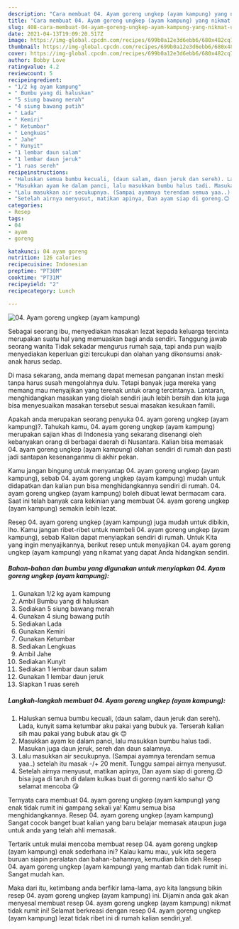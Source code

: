 ```yaml
---
description: "Cara membuat 04. Ayam goreng ungkep (ayam kampung) yang nikmat Untuk Jualan"
title: "Cara membuat 04. Ayam goreng ungkep (ayam kampung) yang nikmat Untuk Jualan"
slug: 408-cara-membuat-04-ayam-goreng-ungkep-ayam-kampung-yang-nikmat-untuk-jualan
date: 2021-04-13T19:09:20.517Z
image: https://img-global.cpcdn.com/recipes/699b0a12e3d6ebb6/680x482cq70/04-ayam-goreng-ungkep-ayam-kampung-foto-resep-utama.jpg
thumbnail: https://img-global.cpcdn.com/recipes/699b0a12e3d6ebb6/680x482cq70/04-ayam-goreng-ungkep-ayam-kampung-foto-resep-utama.jpg
cover: https://img-global.cpcdn.com/recipes/699b0a12e3d6ebb6/680x482cq70/04-ayam-goreng-ungkep-ayam-kampung-foto-resep-utama.jpg
author: Bobby Love
ratingvalue: 4.2
reviewcount: 5
recipeingredient:
- "1/2 kg ayam kampung"
- " Bumbu yang di haluskan"
- "5 siung bawang merah"
- "4 siung bawang putih"
- " Lada"
- " Kemiri"
- " Ketumbar"
- " Lengkuas"
- " Jahe"
- " Kunyit"
- "1 lembar daun salam"
- "1 lembar daun jeruk"
- "1 ruas sereh"
recipeinstructions:
- "Haluskan semua bumbu kecuali, (daun salam, daun jeruk dan sereh). Lada, kunyit sama ketumbar aku pakai yang bubuk ya. Terserah kalian sih mau pakai yang bubuk atau gk 😊"
- "Masukkan ayam ke dalam panci, lalu masukkan bumbu halus tadi. Masukan juga daun jeruk, sereh dan daun salamnya."
- "Lalu masukkan air secukupnya. (Sampai ayamnya terendam semua yaa..) setelah itu masak -/+ 20 menit. Tunggu sampai airnya menyusut."
- "Setelah airnya menyusut, matikan apinya, Dan ayam siap di goreng.😊 bisa juga di taruh di dalam kulkas buat di goreng nanti klo sahur 😍 selamat mencoba 😘"
categories:
- Resep
tags:
- 04
- ayam
- goreng

katakunci: 04 ayam goreng 
nutrition: 126 calories
recipecuisine: Indonesian
preptime: "PT30M"
cooktime: "PT31M"
recipeyield: "2"
recipecategory: Lunch

---
```



![04. Ayam goreng ungkep (ayam kampung)](https://img-global.cpcdn.com/recipes/699b0a12e3d6ebb6/680x482cq70/04-ayam-goreng-ungkep-ayam-kampung-foto-resep-utama.jpg)

Sebagai seorang ibu, menyediakan masakan lezat kepada keluarga tercinta merupakan suatu hal yang memuaskan bagi anda sendiri. Tanggung jawab seorang  wanita Tidak sekadar mengurus rumah saja, tapi anda pun wajib menyediakan keperluan gizi tercukupi dan olahan yang dikonsumsi anak-anak harus sedap.

Di masa  sekarang, anda memang dapat memesan panganan instan meski tanpa harus susah mengolahnya dulu. Tetapi banyak juga mereka yang memang mau menyajikan yang terenak untuk orang tercintanya. Lantaran, menghidangkan masakan yang diolah sendiri jauh lebih bersih dan kita juga bisa menyesuaikan masakan tersebut sesuai masakan kesukaan famili. 



Apakah anda merupakan seorang penyuka 04. ayam goreng ungkep (ayam kampung)?. Tahukah kamu, 04. ayam goreng ungkep (ayam kampung) merupakan sajian khas di Indonesia yang sekarang disenangi oleh kebanyakan orang di berbagai daerah di Nusantara. Kalian bisa memasak 04. ayam goreng ungkep (ayam kampung) olahan sendiri di rumah dan pasti jadi santapan kesenanganmu di akhir pekan.

Kamu jangan bingung untuk menyantap 04. ayam goreng ungkep (ayam kampung), sebab 04. ayam goreng ungkep (ayam kampung) mudah untuk didapatkan dan kalian pun bisa menghidangkannya sendiri di rumah. 04. ayam goreng ungkep (ayam kampung) boleh dibuat lewat bermacam cara. Saat ini telah banyak cara kekinian yang membuat 04. ayam goreng ungkep (ayam kampung) semakin lebih lezat.

Resep 04. ayam goreng ungkep (ayam kampung) juga mudah untuk dibikin, lho. Kamu jangan ribet-ribet untuk membeli 04. ayam goreng ungkep (ayam kampung), sebab Kalian dapat menyiapkan sendiri di rumah. Untuk Kita yang ingin menyajikannya, berikut resep untuk menyajikan 04. ayam goreng ungkep (ayam kampung) yang nikamat yang dapat Anda hidangkan sendiri.

<!--inarticleads1-->

##### Bahan-bahan dan bumbu yang digunakan untuk menyiapkan 04. Ayam goreng ungkep (ayam kampung):

1. Gunakan 1/2 kg ayam kampung
1. Ambil  Bumbu yang di haluskan
1. Sediakan 5 siung bawang merah
1. Gunakan 4 siung bawang putih
1. Sediakan  Lada
1. Gunakan  Kemiri
1. Gunakan  Ketumbar
1. Sediakan  Lengkuas
1. Ambil  Jahe
1. Sediakan  Kunyit
1. Sediakan 1 lembar daun salam
1. Gunakan 1 lembar daun jeruk
1. Siapkan 1 ruas sereh




<!--inarticleads2-->

##### Langkah-langkah membuat 04. Ayam goreng ungkep (ayam kampung):

1. Haluskan semua bumbu kecuali, (daun salam, daun jeruk dan sereh). Lada, kunyit sama ketumbar aku pakai yang bubuk ya. Terserah kalian sih mau pakai yang bubuk atau gk 😊
1. Masukkan ayam ke dalam panci, lalu masukkan bumbu halus tadi. Masukan juga daun jeruk, sereh dan daun salamnya.
1. Lalu masukkan air secukupnya. (Sampai ayamnya terendam semua yaa..) setelah itu masak -/+ 20 menit. Tunggu sampai airnya menyusut.
1. Setelah airnya menyusut, matikan apinya, Dan ayam siap di goreng.😊 bisa juga di taruh di dalam kulkas buat di goreng nanti klo sahur 😍 selamat mencoba 😘




Ternyata cara membuat 04. ayam goreng ungkep (ayam kampung) yang enak tidak rumit ini gampang sekali ya! Kamu semua bisa menghidangkannya. Resep 04. ayam goreng ungkep (ayam kampung) Sangat cocok banget buat kalian yang baru belajar memasak ataupun juga untuk anda yang telah ahli memasak.

Tertarik untuk mulai mencoba membuat resep 04. ayam goreng ungkep (ayam kampung) enak sederhana ini? Kalau kamu mau, yuk kita segera buruan siapin peralatan dan bahan-bahannya, kemudian bikin deh Resep 04. ayam goreng ungkep (ayam kampung) yang mantab dan tidak rumit ini. Sangat mudah kan. 

Maka dari itu, ketimbang anda berfikir lama-lama, ayo kita langsung bikin resep 04. ayam goreng ungkep (ayam kampung) ini. Dijamin anda gak akan menyesal membuat resep 04. ayam goreng ungkep (ayam kampung) nikmat tidak rumit ini! Selamat berkreasi dengan resep 04. ayam goreng ungkep (ayam kampung) lezat tidak ribet ini di rumah kalian sendiri,ya!.

